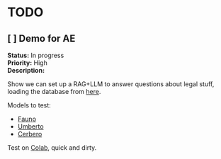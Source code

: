 # TODO

## [ ] Demo for AE

**Status:** In progress  
**Priority:** High  
**Description:**

Show we can set up a RAG+LLM to answer questions about legal stuff, loading the database from [here](https://bancadatigiurisprudenza.giustiziatributaria.gov.it/ricerca).

Models to test:

- [Fauno](https://huggingface.co/andreabac3/Fauno-Italian-LLM-7B)
- [Umberto](https://github.com/musixmatchresearch/umberto)
- [Cerbero](https://github.com/galatolofederico/cerbero-7b)

Test on [Colab](https://colab.research.google.com/drive/1QP7avU0pY2Qc0u46tOMsf8Hu5ueeNU4W#scrollTo=Aw18Ox_GAo9B), quick and dirty.
